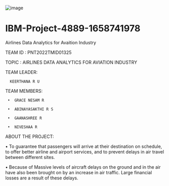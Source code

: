 ![image](https://user-images.githubusercontent.com/113972948/202466666-4ca13dbd-975b-46e5-be57-7150e9741dd1.png)

# IBM-Project-4889-1658741978


 Airlines Data Analytics for Avaition Industry
 
 
 
 
 TEAM ID : PNT2022TMID01325
 
 
 
 TOPIC : AIRLINES DATA ANALYTICS FOR AVIATION INDUSTRY



TEAM LEADER:

  
      KEERTHANA R U




TEAM MEMBERS:



     •	GRACE NESAM R

     •	ABINAYASAKTHI R S

     •	GAANASHREE R

     •	NIVESHAA R




ABOUT THE PROJECT:
  
  
  • To guarantee that passengers will arrive at their destination on schedule, to offer better airline and airport services, and to prevent delays in air travel between   different sites.
 
 
 • Because of Massive levels of aircraft delays on the ground and in the air have also been brought on by an increase in air traffic. Large financial losses are a result of these delays.

